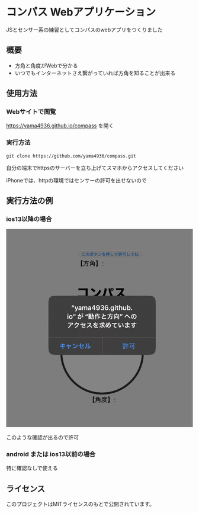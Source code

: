 # コンパス Webアプリケーション

JSとセンサー系の練習としてコンパスのwebアプリをつくりました

## 概要

- 方角と角度がWebで分かる
- いつでもインターネットさえ繋がっていれば方角を知ることが出来る

## 使用方法

### Webサイトで閲覧

https://yama4936.github.io/compass
を開く

### 実行方法
~~~
git clone https://github.com/yama4936/compass.git
~~~

自分の端末でhttpsのサーバーを立ち上げてスマホからアクセスしてください

iPhoneでは、httpの環境ではセンサーの許可を出せないので

## 実行方法の例

### ios13以降の場合

![alt text](image.png)

このような確認が出るので許可

### android または ios13以前の場合

特に確認なしで使える

## ライセンス

このプロジェクトはMITライセンスのもとで公開されています。

